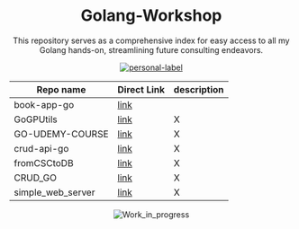 <div align="center">
  
# Golang-Workshop

This repository serves as a comprehensive index for easy access to all my Golang hands-on, streamlining future consulting endeavors.

  [![personal-label](https://img.shields.io/static/v1?label=DanerSound&message=Work_in_progress&color=red&logo=github)](https://github.com/DanerSound)

| Repo name| Direct Link | description |
| ----------- | ----------- | --------------------------------------------  |
| book-app-go    | [link](https://github.com/DanerSound/book-app-go) |  | 
| GoGPUtils | [link](https://github.com/DanerSound/GoGPUtils) | X |
| GO-UDEMY-COURSE | [link](https://github.com/DanerSound/GO-UDEMY-COURSE) | X |
| crud-api-go| [link](https://github.com/DanerSound/crud-api-go) | X |
| fromCSCtoDB| [link](https://github.com/DanerSound/book-management_api) | X |
| CRUD_GO| [link](https://github.com/DanerSound/CRUD_API_GO) | X |
| simple_web_server| [link](https://github.com/DanerSound/simple_web_server_GO/tree/main) | X |


  ![Work_in_progress](http://cliffordgarstang.com/wp-content/uploads/2013/01/Work_in_progress.png)

